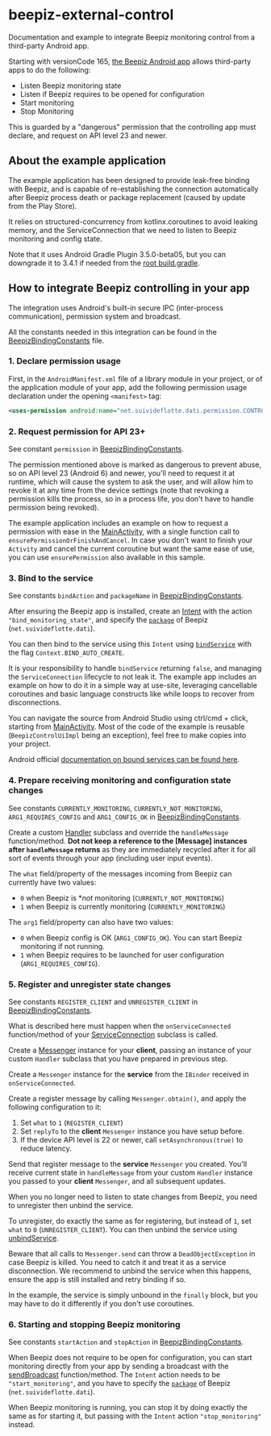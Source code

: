 # beepiz-external-control

Documentation and example to integrate Beepiz monitoring control from a third-party Android app.

Starting with versionCode 165, [the Beepiz Android app](https://play.google.com/store/apps/details?id=net.suivideflotte.dati)
allows third-party apps to do the following:
* Listen Beepiz monitoring state
* Listen if Beepiz requires to be opened for configuration
* Start monitoring
* Stop Monitoring

This is guarded by a "dangerous" permission that the controlling app must declare, and request on
API level 23 and newer.

## About the example application

The example application has been designed to provide leak-free binding with Beepiz, and is
capable of re-establishing the connection automatically after Beepiz process death or package
replacement (caused by update from the Play Store).

It relies on structured-concurrency from kotlinx.coroutines to avoid leaking memory, and the
ServiceConnection that we need to listen to Beepiz monitoring and config state.

Note that it uses Android Gradle Plugin 3.5.0-beta05, but you can downgrade it to 3.4.1 if needed
from the [root build.gradle].

## How to integrate Beepiz controlling in your app

The integration uses Android's built-in secure IPC (inter-process communication), permission
system and broadcast.

All the constants needed in this integration can be found in the [BeepizBindingConstants] file.

### 1. Declare permission usage

First, in the `AndroidManifest.xml` file of a library module in your project, or of the application
module of your app, add the following permission usage declaration under the opening `<manifest>`
tag:

```xml
<uses-permission android:name="net.suivideflotte.dati.permission.CONTROL_MONITORING" />
```

### 2. Request permission for API 23+

See constant `permission` in [BeepizBindingConstants].

The permission mentioned above is marked as dangerous to prevent abuse, so on API level 23
(Android 6) and newer, you'll need to request it at runtime, which will cause the system to ask the
user, and will allow him to revoke it at any time from the device settings (note that revoking a
permission kills the process, so in a process life, you don't have to handle permission being
revoked).

The example application includes an example on how to request a permission with ease in the
[MainActivity], with a single function call to `ensurePermissionOrFinishAndCancel`. In case you
don't want to finish your `Activity` and cancel the current coroutine but want the same ease of use,
you can use `ensurePermission` also available in this sample.

### 3. Bind to the service

See constants `bindAction` and `packageName` in [BeepizBindingConstants].

After ensuring the Beepiz app is installed, create an [Intent] with the action
`"bind_monitoring_state"`, and specify the [`package`][setPackage] of Beepiz (`net.suivideflotte.dati`).

You can then bind to the service using this `Intent` using [`bindService`][bindService] with the
flag `Context.BIND_AUTO_CREATE`.

It is your responsibility to handle `bindService` returning `false`, and managing the
`ServiceConnection` lifecycle to not leak it. The example app includes an example on how to do it
in a simple way at use-site, leveraging cancellable coroutines and basic language constructs like
while loops to recover from disconnections.

You can navigate the source from Android Studio using ctrl/cmd + click, starting from [MainActivity].
Most of the code of the example is reusable (`BeepizControlUiImpl` being an exception), feel free to
make copies into your project.

Android official [documentation on bound services can be found here](
https://developer.android.com/guide/components/bound-services#kotlin
).

### 4. Prepare receiving monitoring and configuration state changes

See constants `CURRENTLY_MONITORING`, `CURRENTLY_NOT_MONITORING`, `ARG1_REQUIRES_CONFIG` and
`ARG1_CONFIG_OK` in [BeepizBindingConstants].

Create a custom [Handler] subclass and override the `handleMessage` function/method.
**Dot not keep a reference to the [Message] instances after `handleMessage` returns** as they are
immediately recycled after it for all sort of events through your app (including user input events).

The `what` field/property of the messages incoming from Beepiz can currently have two values:
* `0` when Beepiz is **not* monitoring (`CURRENTLY_NOT_MONITORING`)
* `1` when Beepiz is currently monitoring (`CURRENTLY_MONITORING`)

The `arg1` field/property can also have two values:
* `0` when Beepiz config is OK (`ARG1_CONFIG_OK`). You can start Beepiz monitoring if not running.
* `1` when Beepiz requires to be launched for user configuration (`ARG1_REQUIRES_CONFIG`).

### 5. Register and unregister state changes

See constants `REGISTER_CLIENT` and `UNREGISTER_CLIENT` in [BeepizBindingConstants].

What is described here must happen when the `onServiceConnected` function/method of your
[ServiceConnection] subclass is called.

Create a [Messenger] instance for your **client**, passing an instance of your custom `Handler` subclass
that you have prepared in previous step.

Create a `Messenger` instance for the **service** from the `IBinder` received in `onServiceConnected`.

Create a register message by calling `Messenger.obtain()`, and apply the following configuration to
it:
1. Set `what` to `1` (`REGISTER_CLIENT`)
2. Set `replyTo` to the **client** `Messenger` instance you have setup before.
3. If the device API level is 22 or newer, call `setAsynchronous(true)` to reduce latency.

Send that register message to the **service** `Messenger` you created.
You'll receive current state in `handleMessage` from your custom `Handler` instance you passed to
your **client** `Messenger`, and all subsequent updates.

When you no longer need to listen to state changes from Beepiz, you need to unregister then unbind
the service.

To unregister, do exactly the same as for registering, but instead of `1`, set `what` to `0`
(`UNREGISTER_CLIENT`). You can then unbind the service using [unbindService].

Beware that all calls to `Messenger.send` can throw a `DeadObjectException` in case Beepiz is killed.
You need to catch it and treat it as a service disconnection. We recommend to unbind the service
when this happens, ensure the app is still installed and retry binding if so.

In the example, the service is simply unbound in the `finally` block, but you may have to do it
differently if you don't use coroutines.

### 6. Starting and stopping Beepiz monitoring

See constants `startAction` and `stopAction` in [BeepizBindingConstants].

When Beepiz does not require to be open for configuration, you can start monitoring directly from
your app by sending a broadcast with the [sendBroadcast] function/method. The `Intent` action needs
to be `"start_monitoring"`, and you have to specify the [`package`][setPackage] of Beepiz
(`net.suivideflotte.dati`).

When Beepiz monitoring is running, you can stop it by doing exactly the same as for starting it,
but passing with the `Intent` action `"stop_monitoring"` instead.

[MainActivity]: /example-app/src/main/java/com/example/beepizcontrol/MainActivity.kt
[root build.gradle]: /build.gradle
[BeepizBindingConstants]: /example-app/src/main/java/com/example/beepizcontrol/BeepizBindingConstants.kt
[Intent]: https://developer.android.com/reference/android/content/Intent.html
[setPackage]: https://developer.android.com/reference/android/content/Intent.html#setPackage(java.lang.String)
[bindService]: https://developer.android.com/reference/android/content/Context.html#bindService(android.content.Intent,%20android.content.ServiceConnection,%20int)
[Messenger]: https://developer.android.com/reference/android/os/Messenger.html
[Handler]: https://developer.android.com/reference/android/os/Handler.html
[ServiceConnection]: https://developer.android.com/reference/android/content/ServiceConnection.html
[unbindService]: https://developer.android.com/reference/android/content/Context.html#unbindService(android.content.ServiceConnection)
[sendBroadcast]: https://developer.android.com/reference/android/content/Context.html#sendBroadcast(android.content.Intent)
